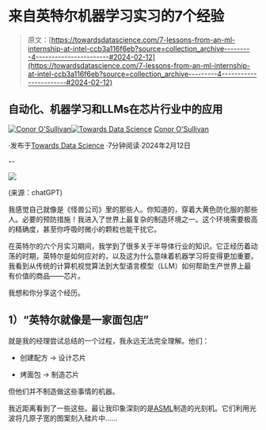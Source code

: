 # 来自英特尔机器学习实习的7个经验

> 原文：[https://towardsdatascience.com/7-lessons-from-an-ml-internship-at-intel-ccb3a116f6eb?source=collection_archive---------4-----------------------#2024-02-12](https://towardsdatascience.com/7-lessons-from-an-ml-internship-at-intel-ccb3a116f6eb?source=collection_archive---------4-----------------------#2024-02-12)

## 自动化、机器学习和LLMs在芯片行业中的应用

[](https://conorosullyds.medium.com/?source=post_page---byline--ccb3a116f6eb--------------------------------)[![Conor O'Sullivan](../Images/2dc50a24edb12e843651d01ed48a3c3f.png)](https://conorosullyds.medium.com/?source=post_page---byline--ccb3a116f6eb--------------------------------)[](https://towardsdatascience.com/?source=post_page---byline--ccb3a116f6eb--------------------------------)[![Towards Data Science](../Images/a6ff2676ffcc0c7aad8aaf1d79379785.png)](https://towardsdatascience.com/?source=post_page---byline--ccb3a116f6eb--------------------------------) [Conor O'Sullivan](https://conorosullyds.medium.com/?source=post_page---byline--ccb3a116f6eb--------------------------------)

·发布于[Towards Data Science](https://towardsdatascience.com/?source=post_page---byline--ccb3a116f6eb--------------------------------) ·7分钟阅读·2024年2月12日

--

![](../Images/df8c748774c6ee26446c98f77210b3a0.png)

(来源：chatGPT)

我感觉自己就像是《怪兽公司》里的那些人。你知道的，穿着大黄色防化服的那些人。必要的预防措施！我进入了世界上最复杂的制造环境之一。这个环境需要极高的精确度，甚至你呼吸时微小的颗粒也能干扰它。

在英特尔的六个月实习期间，我学到了很多关于半导体行业的知识。它正经历着动荡的时期，英特尔是如何应对的，以及这为什么意味着机器学习将变得更加重要。我看到从传统的计算机视觉算法到大型语言模型（LLM）如何帮助生产世界上最有价值的商品——芯片。

我想和你分享这个经历。

## 1）“英特尔就像是一家面包店”

就是我的经理尝试总结的一个过程，我永远无法完全理解。他们：

+   创建配方 → 设计芯片

+   烤面包 → 制造芯片

但他们并不制造做这些事情的机器。

我近距离看到了一些这些。最让我印象深刻的是[ASML](https://www.youtube.com/watch?v=wI6nCmG-PpI)制造的光刻机。它们利用光波将几原子宽的图案刻入硅片中……
